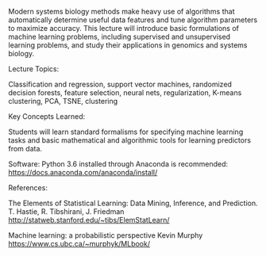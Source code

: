 Modern systems biology methods make heavy use of algorithms that automatically
determine useful data features and tune algorithm parameters to maximize
accuracy. This lecture will introduce basic formulations of machine learning problems, including supervised and unsupervised learning problems, and study their applications in genomics and systems biology. 

Lecture Topics: 

Classification and regression, support vector machines, randomized decision
forests, feature selection, neural nets, regularization, K-means
clustering, PCA, TSNE, clustering

Key Concepts Learned:

Students will learn standard formalisms for specifying machine learning tasks
and basic mathematical and algorithmic tools for learning predictors from data. 


Software:
Python 3.6 installed through Anaconda is recommended:
https://docs.anaconda.com/anaconda/install/



References:

The Elements of  Statistical Learning: Data Mining, Inference, and Prediction.
T. Hastie, R. Tibshirani, J. Friedman
http://statweb.stanford.edu/~tibs/ElemStatLearn/

Machine learning: a probabilistic perspective
Kevin Murphy
https://www.cs.ubc.ca/~murphyk/MLbook/

